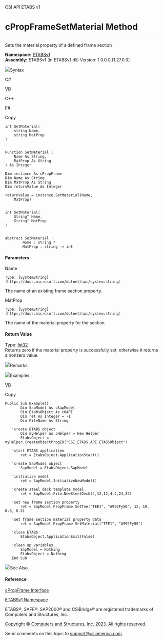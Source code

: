 ﻿

CSI API ETABS v1

# cPropFrameSetMaterial Method  
  
---  
  
Sets the material property of a defined frame section

**Namespace:** [ETABSv1](2780f1b8-2033-5289-2298-1cdb2a7508d9.htm)  
**Assembly:** ETABSv1 (in ETABSv1.dll) Version: 1.0.0.0 (1.27.0.0)

![](../icons/SectionExpanded.png)Syntax

C#

VB

C++

F#

Copy

    
    
    int SetMaterial(
    	string Name,
    	string MatProp
    )
    
    
    Function SetMaterial ( 
    	Name As String,
    	MatProp As String
    ) As Integer
    
    Dim instance As cPropFrame
    Dim Name As String
    Dim MatProp As String
    Dim returnValue As Integer
    
    returnValue = instance.SetMaterial(Name, 
    	MatProp)
    
    
    int SetMaterial(
    	String^ Name, 
    	String^ MatProp
    )
    
    
    abstract SetMaterial : 
            Name : string * 
            MatProp : string -> int 
    

#### Parameters

Name

    Type: [SystemString](https://docs.microsoft.com/dotnet/api/system.string)  
The name of an existing frame section property.

MatProp

    Type: [SystemString](https://docs.microsoft.com/dotnet/api/system.string)  
The name of the material property for the section.

#### Return Value

Type: [Int32](https://docs.microsoft.com/dotnet/api/system.int32)  
Returns zero if the material property is successfully set; otherwise it
returns a nonzero value.

![](../icons/SectionExpanded.png)Remarks

![](../icons/SectionExpanded.png)Examples

VB

Copy

    
    
    Public Sub Example()
           Dim SapModel As cSapModel
           Dim EtabsObject As cOAPI
           Dim ret As Integer = -1
           Dim FileName As String
    
       'create ETABS object
           Dim myHelper as cHelper = New Helper
           EtabsObject = myHelper.CreateObjectProgID("CSI.ETABS.API.ETABSObject")
    
       'start ETABS application
           ret = EtabsObject.ApplicationStart()
    
       'create SapModel object
           SapModel = EtabsObject.SapModel
    
       'initialize model
           ret = SapModel.InitializeNewModel()
    
       'create steel deck template model
           ret = SapModel.File.NewSteelDeck(4,12,12,4,4,24,24)
    
       'set new frame section property
           ret = SapModel.PropFrame.SetTee("TEE1", "A992Fy50", 12, 10, 0.6, 0.3)
    
       'set frame section material property data
           ret = SapModel.PropFrame.SetMaterial("TEE1", "A992Fy50")
    
       'close ETABS
           EtabsObject.ApplicationExit(False)
    
       'clean up variables
           SapModel = Nothing
           EtabsObject = Nothing
       End Sub

![](../icons/SectionExpanded.png)See Also

#### Reference

[cPropFrame Interface](818573fe-2b13-6183-8dc9-0cf3e8e02c7a.htm)

[ETABSv1 Namespace](2780f1b8-2033-5289-2298-1cdb2a7508d9.htm)

ETABS®, SAFE®, SAP2000® and CSiBridge® are registered trademarks of Computers
and Structures, Inc.  

[Copyright © Computers and Structures, Inc. 2023. All rights
reserved.](http://www.csiamerica.com)

Send comments on this topic to
[support@csiamerica.com](mailto:support%40csiamerica.com?Subject=CSI%20API%20ETABS%20v1)

